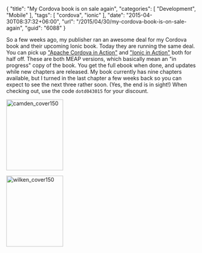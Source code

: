 {
	"title": "My Cordova book is on sale again",
	"categories": [
		"Development",
		"Mobile"
	],
	"tags": [
		"cordova",
		"ionic"
	],
	"date": "2015-04-30T08:37:32+06:00",
	"url": "/2015/04/30/my-cordova-book-is-on-sale-again",
	"guid": "6088"
}

So a few weeks ago, my publisher ran an awesome deal for my Cordova book and their upcoming Ionic book. Today they are running the same deal. You can pick up <a href="http://www.manning.com/camden/">"Apache Cordova in Action"</a> and <a href="http://www.manning.com/wilken/">"Ionic in Action"</a> both for half off. These are both MEAP versions, which basically mean an "in progress" copy of the book. You get the full ebook when done, and updates while new chapters are released. My book currently has nine chapters available, but I turned in the last chapter a few weeks back so you can expect to see the next three rather soon. (Yes, the end is in sight!) When checking out, use the code <code>dotd043015</code> for your discount.

<a href="http://www.manning.com/camden/"><img class="alignleft size-full wp-image-5794" src="http://www.raymondcamden.com/wp-content/uploads/2015/03/camden_cover150.jpg" alt="camden_cover150" width="150" height="188" /></a> 

<a href="http://www.manning.com/wilken/"><img class="alignright size-full wp-image-5795" src="http://www.raymondcamden.com/wp-content/uploads/2015/03/wilken_cover150.jpg" alt="wilken_cover150" width="150" height="188" /></a>

